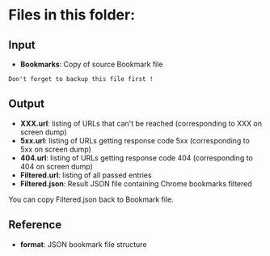 # Files in this folder:

## Input
 - **Bookmarks**: Copy of source Bookmark file

`Don't forget to backup this file first !`

## Output
 - **XXX.url**: listing of URLs that can't be reached (corresponding to XXX on screen dump)
 - **5xx.url**: listing of URLs getting response code 5xx (corresponding to 5xx on screen dump)
 - **404.url**: listing of URLs getting response code 404 (corresponding to 404 on screen dump)
 - **Filtered.url**: listing of all passed entries
 - **Filtered.json**: Result JSON file containing Chrome bookmarks filtered

You can copy Filtered.json back to Bookmark file.

## Reference
 - **format**: JSON bookmark file structure
